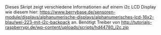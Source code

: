 Dieses Skript zeigt verschiedene Informationen auf einem i2c LCD Display wie diesem hier: https://www.berrybase.de/sensoren-module/displays/alphanumerische-displays/alphanumerisches-lcd-16x2-blau/wei-223-mit-i2c-backpack an. Benötigt Treiber von http://tutorials-raspberrypi.de/wp-content/uploads/scripts/hd44780_i2c.zip
